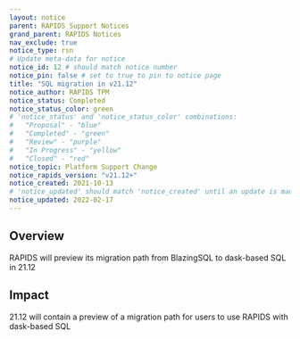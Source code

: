```yaml
---
layout: notice
parent: RAPIDS Support Notices
grand_parent: RAPIDS Notices
nav_exclude: true
notice_type: rsn
# Update meta-data for notice
notice_id: 12 # should match notice number
notice_pin: false # set to true to pin to notice page
title: "SQL migration in v21.12"
notice_author: RAPIDS TPM
notice_status: Completed
notice_status_color: green
# 'notice_status' and 'notice_status_color' combinations:
#   "Proposal" - "blue"
#   "Completed" - "green"
#   "Review" - "purple"
#   "In Progress" - "yellow"
#   "Closed" - "red"
notice_topic: Platform Support Change
notice_rapids_version: "v21.12+"
notice_created: 2021-10-13
# 'notice_updated' should match 'notice_created' until an update is made
notice_updated: 2022-02-17
---
```


## Overview

RAPIDS will preview its migration path from BlazingSQL to dask-based SQL in 21.12

## Impact

21.12 will contain a preview of a migration path for users to use RAPIDS with dask-based SQL